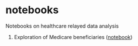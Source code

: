 # notebooks
 Notebooks on healthcare relayed data analysis
 
 1. Exploration of Medicare beneficiaries ([notebook](https://github.com/healthDataScience/notebooks/blob/master/Medicare%20Data%20Exploration.ipynb))
